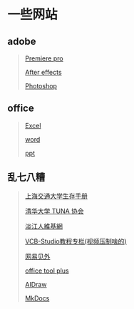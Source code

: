 # 一些网站

## adobe

> [Premiere pro](https://helpx.adobe.com/cn/premiere-pro/tutorials.html)
>
> [After effects](https://helpx.adobe.com/cn/after-effects/tutorials.html)
>
> [Photoshop](https://helpx.adobe.com/cn/photoshop/tutorials.html)

## office

> [Excel](https://support.microsoft.com/en-us/office/excel-video-training-9bc05390-e94c-46af-a5b3-d7c22f6990bb)
>
> [word](https://support.microsoft.com/en-us/office/word-for-windows-training-7bcd85e6-2c3d-4c3c-a2a5-5ed8847eae73)
>
> [ppt](https://support.microsoft.com/en-us/office/powerpoint-for-windows-training-40e8c930-cb0b-40d8-82c4-bd53d3398787)

## 乱七八糟

> [上海交通大学生存手册](https://survivesjtu.gitbook.io/survivesjtumanual/)
>
> [清华大学 TUNA 协会](https://tuna.moe/)
>
> [淡江人維基網](https://tku.fandom.com/wiki/%E9%A6%96%E9%A0%81)
>
> [VCB-Studio教程专栏(视频压制啥的)](https://vcb-s.nmm-hd.org/)
>
> [网易见外](https://jianwai.youdao.com/)
>
> [office tool plus](https://otp.landian.vip/zh-cn/)
>
> [AIDraw](https://stable-diffusion-book.vercel.app/)
>
> [MkDocs](https://www.mkdocs.org/)